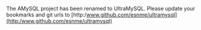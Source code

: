 The AMySQL project has been renamed to UltraMySQL. Please update your bookmarks and git urls to [http:/www.github.com/esnme/ultramysql](http:/www.github.com/esnme/ultramysql)
